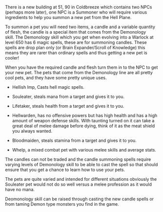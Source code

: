 ---
---
There is a new building at 51, 90 in Coldbreeze which contains two NPCs (perhaps more later), one NPC is a Summoner who will require various ingredients to help you summon a new pet from the Hell Plane.

To summon a pet you will need two items, a candle and a variable quantity of flesh, the candle is a special item that comes from the Demonology skill. The Demonology skill which you get when evolving into a Warlock at level 650 has 6 magic spells, these are for summoning candles. These spells are drop plan only (or Brain Expander/Scroll of Knowledge) this means they are rarer than ordinary spells and thus getting a new pet is cooler!

When you have the required candle and flesh turn them in to the NPC to get your new pet. The pets that come from the Demonology line are all pretty cool pets, and they have some pretty unique uses.

*   Hellish Imp, Casts hell magic spells.
    
*   Souleater, steals mana from a target and gives it to you.
    
*   Lifetaker, steals health from a target and gives it to you.
    
*   Hellwarden, has no offensive powers but has high health and has a high amount of weapon defense skills. With taunting turned on it can take a great deal of melee damage before dying, think of it as the meat shield you always wanted.
    
*   Bloodmaiden, steals stamina from a target and gives it to you.
    
*   Whelp, a mixed combat pet with various melee skills and average stats.
    

The candles can not be traded and the candle summoning spells require varying levels of Demonology skill to be able to cast the spell so that should ensure that you get a chance to learn how to use your pets.

The pets are quite varied and intended for different situations obviously the Souleater pet would not do so well versus a melee profession as it would have no mana.

Deomonology skill can be raised through casting the new candle spells or from taming Demon type monsters you find in the game.